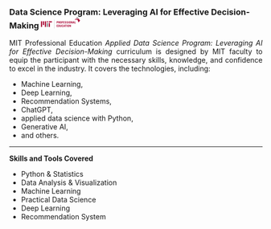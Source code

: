 ### Data Science Program: Leveraging AI for Effective Decision-Making   ![MIT](https://github.com/Gr3Fin/portfolio/blob/main/assets/images/mit-professional-education_s.png)

<p align='justify'>
MIT Professional Education <i>Applied Data Science Program: Leveraging AI for Effective Decision-Making</i> curriculum is designed by MIT faculty to equip the participant with the necessary skills, 
knowledge, and confidence to excel in the industry. It covers the technologies, including:
</p>

- Machine Learning, 
- Deep Learning, 
- Recommendation Systems, 
- ChatGPT, 
- applied data science with Python, 
- Generative AI, 
- and others.

---

**Skills and Tools Covered**
-  Python & Statistics
-  Data Analysis & Visualization
-  Machine Learning
-  Practical Data Science
-  Deep Learning
-  Recommendation System 
